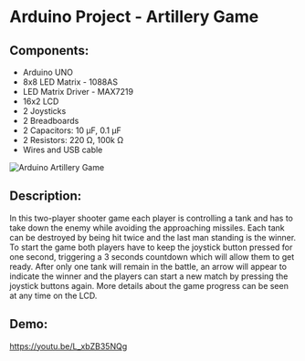 # Arduino Project - Artillery Game
## Components:
- Arduino UNO
- 8x8 LED Matrix - 1088AS
- LED Matrix Driver - MAX7219
- 16x2 LCD
- 2 Joysticks
- 2 Breadboards
- 2 Capacitors: 10 µF, 0.1 µF
- 2 Resistors: 220 Ω, 100k Ω
- Wires and USB cable

![Arduino Artillery Game](https://i.imgur.com/b7qTEfq.jpg)

## Description:
In this two-player shooter game each player is controlling a tank and has to take down the enemy while avoiding the approaching missiles. Each tank can be destroyed by being hit twice and the last man standing is the winner. 
To start the game both players have to keep the joystick button pressed for one second, triggering a 3 seconds countdown which will allow them to get ready. After only one tank will remain in the battle, an arrow will appear to indicate the winner and the players can start a new match by pressing the joystick buttons again.
More details about the game progress can be seen at any time on the LCD.

## Demo:
https://youtu.be/L_xbZB35NQg
